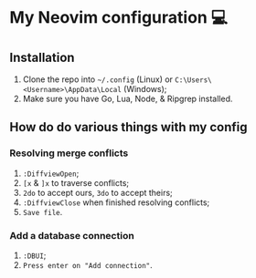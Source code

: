 # My Neovim configuration 💻

## Installation

1. Clone the repo into `~/.config` (Linux) or `C:\Users\<Username>\AppData\Local` (Windows);
1. Make sure you have Go, Lua, Node, & Ripgrep installed.

## How do do various things with my config

### Resolving merge conflicts

1. `:DiffviewOpen`;
1. `[x` & `]x` to traverse conflicts;
1. `2do` to accept ours, `3do`  to accept theirs;
1. `:DiffviewClose` when finished resolving conflicts;
1. `Save file`.

### Add a database connection

1. `:DBUI`;
1. `Press enter on "Add connection"`.
